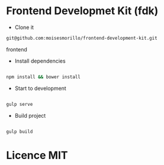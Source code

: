 # Frontend Developmet Kit (fdk)

- Clone it 
```bash
git@github.com:moisesmorillo/frontend-development-kit.git 
```
frontend

- Install dependencies
```bash

npm install && bower install

```

- Start to development

```bash 

gulp serve

```

- Build project

```bash

gulp build


```

# Licence MIT 
